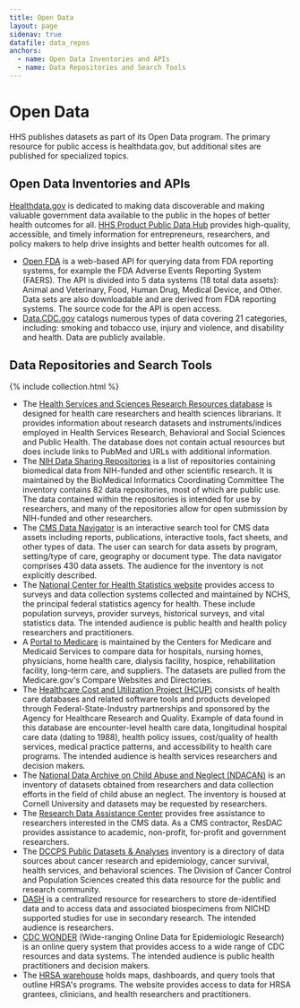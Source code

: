 ```yaml
---
title: Open Data
layout: page
sidenav: true
datafile: data_repos
anchors:
  - name: Open Data Inventories and APIs
  - name: Data Repositories and Search Tools
---
```

# Open Data

HHS publishes datasets as part of its Open Data program. The primary resource for public access is healthdata.gov, but additional sites are published for specialized topics.

## Open Data Inventories and APIs

[Healthdata.gov](https://healthdata.gov/) is dedicated to making data discoverable and making valuable government data available to the public in the hopes of better health outcomes for all.
[HHS Product Public Data Hub](https://protect-public.hhs.gov/) provides high-quality, accessible, and timely information for entrepreneurs, researchers, and policy makers to help drive insights and better health outcomes for all.
- [Open FDA](https://open.fda.gov/) is a web-based API for querying data from FDA reporting systems, for example the FDA Adverse Events Reporting System (FAERS). The API is divided into 5 data systems (18 total data assets): Animal and Veterinary, Food, Human Drug, Medical Device, and Other. Data sets are also downloadable and are derived from FDA reporting systems. The source code for the API is open access.
- [Data.CDC.gov](https://data.cdc.gov/) catalogs numerous types of data covering 21 categories, including: smoking and tobacco use, injury and violence, and disability and health. Data are publicly available.


## Data Repositories and Search Tools

{% include collection.html %}

- The [Health Services and Sciences Research Resources database](https://hsrr.nlm.nih.gov/) is designed for health care researchers and health sciences librarians. It provides information about research datasets and instruments/indices employed in Health Services Research, Behavioral and Social Sciences and Public Health. The database does not contain actual resources but does include links to PubMed and URLs with additional information.
- The [NIH Data Sharing Repositories](https://www.nlm.nih.gov/NIHbmic/nih_data_sharing_repositories.html) is a list of repositories containing biomedical data from NIH-funded and other scientific research. It is maintained by the BioMedical Informatics Coordinating Committee The inventory contains 82 data repositories, most of which are public use. The data contained within the repositories is intended for use by researchers, and many of the repositories allow for open submission by NIH-funded and other researchers.
- The [CMS Data Navigator](https://dnav.cms.gov/) is an interactive search tool for CMS data assets including reports, publications, interactive tools, fact sheets, and other types of data. The user can search for data assets by program, setting/type of care, geography or document type. The data navigator comprises 430 data assets. The audience for the inventory is not explicitly described.
- The [National Center for Health Statistics website](https://www.cdc.gov/nchs/index.htm) provides access to surveys and data collection systems collected and maintained by NCHS, the principal federal statistics agency for health. These include population surveys, provider surveys, historical surveys, and vital statistics data. The intended audience is public health and health policy researchers and practitioners.
- A [Portal to Medicare](https://data.medicare.gov/) is maintained by the Centers for Medicare and Medicaid Services to compare data for hospitals, nursing homes, physicians, home health care, dialysis facility, hospice, rehabilitation facility, long-term care, and suppliers. The datasets are pulled from the Medicare.gov's Compare Websites and Directories.
- The [Healthcare Cost and Utilization Project (HCUP)](https://www.hcup-us.ahrq.gov/) consists of health care databases and related software tools and products developed through Federal-State-Industry partnerships and sponsored by the Agency for Healthcare Research and Quality. Example of data found in this database are encounter-level health care data, longitudinal hospital care data (dating to 1988), health policy issues, cost/quality of health services, medical practice patterns, and accessibility to health care programs. The intended audience is health services researchers and decision makers.
- The [National Data Archive on Child Abuse and Neglect (NDACAN)](https://www.ndacan.acf.hhs.gov/datasets/datasets-list.cfm) is an inventory of datasets obtained from researchers and data collection efforts in the field of child abuse an neglect. The inventory is housed at Cornell University and datasets may be requested by researchers.
- The [Research Data Assistance Center](https://www.resdac.org/) provides free assistance to researchers interested in the CMS data. As a CMS contractor, ResDAC provides assistance to academic, non-profit, for-profit and government researchers.
- The [DCCPS Public Datasets & Analyses](https://cancercontrol.cancer.gov/cr-dataset.html) inventory is a directory of data sources about cancer research and epidemiology, cancer survival, health services, and behavioral sciences. The Division of Cancer Control and Population Sciences created this data resource for the public and research community.
- [DASH](https://dash.nichd.nih.gov/) is a centralized resource for researchers to store de-identified data and to access data and associated biospecimens from NICHD supported studies for use in secondary research. The intended audience is researchers.
- [CDC WONDER](https://wonder.cdc.gov/) (Wide-ranging Online Data for Epidemiologic Research) is an online query system that provides access to a wide range of CDC resources and data systems. The intended audience is public health practitioners and decision makers.
- The [HRSA warehouse](https://data.hrsa.gov/tools/data-explorer) holds maps, dashboards, and query tools that outline HRSA's programs. The website provides access to data for HRSA grantees, clinicians, and health researchers and practitioners.
